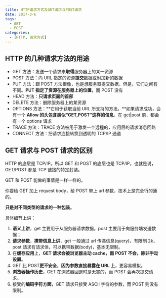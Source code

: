 ```yaml
---
title: HTTP请求方式及GET请求与POST请求
date: 2017-3-6
tags:
  - GET
  - POST
categories:
  - [HTTP, 请求方式]
---
```


## HTTP 的几种请求方法的用途

- GET 方法：发送一个请求来**取得**服务器上的某一资源
- POST 方法：向 URL 指定的资源**提交**数据或附加新的数据
- PUT 方法：跟 POST 方法很像，也是想服务器提交数据。但是，它们之间有不同。**PUT 指定了资源在服务器上的位置**，而 POST 没有
- HEAD 方法：**只请求页面的首部**
- DELETE 方法：删除服务器上的某资源
- OPTIONS 方法：**它用于获取当前 URL 所支持的方法。**如果请求成功，会有一个 **Allow 的头包含类似“GET,POST”这样的信息**，在 get|post 前，都会有一个 options 请求
- TRACE 方法：TRACE 方法被用于激发一个远程的，应用层的请求消息回路
- CONNECT 方法：把请求连接转换到透明的 TCP/IP 通道

## GET 请求与 POST 请求的区别

HTTP 的底层是 TCP/IP。所以 GET 和 POST 的底层也是 TCP/IP，也就是说，GET/POST 都是 TCP 链接的特定封装。

GET 和 POST 能做的事情是一样一样的。

你要给 GET 加上 request body，给 POST 带上 url 参数，技术上是完全行的通的。

**只是对不同类型的请求的一种包装**。

具体细节上讲：

1. **语义上讲**，get 主要用于从服务器请求数据，post 主要用于向服务端发送数据；
2. **请求参数**，**携带信息上讲**，get 一般通过 url 传递信息(query)，有限制 2k，post 请求有请求体，可以携带数据(body)，基本无限制。
3. 在**缓存应用**上，**GET 请求会被浏览器主动 cache，而 POST 不会，除非手动设置**。
4. GET 比 POST**更不安全**，**因为参数直接暴露在 URL 上**，更容易模拟。
5. **浏览器操作历史**，GET 在浏览器回退时是无害的，而 POST 会再次提交请求。
6. 接受的**编码字符方面**，GET 请求只接受 ASCII 字符的参数，而 POST 则没有限制。
